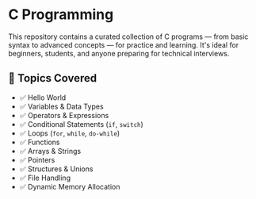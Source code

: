 # C Programming

This repository contains a curated collection of C programs — from basic syntax to advanced concepts — for practice and learning. It's ideal for beginners, students, and anyone preparing for technical interviews.

## 📂 Topics Covered

- ✅ Hello World
- ✅ Variables & Data Types
- ✅ Operators & Expressions
- ✅ Conditional Statements (`if`, `switch`)
- ✅ Loops (`for`, `while`, `do-while`)
- ✅ Functions
- ✅ Arrays & Strings
- ✅ Pointers
- ✅ Structures & Unions
- ✅ File Handling
- ✅ Dynamic Memory Allocation
